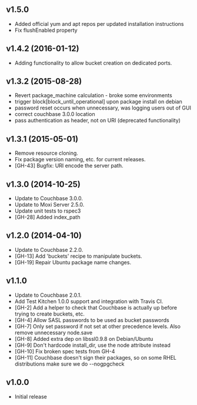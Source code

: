 ## v1.5.0

- Added official yum and apt repos per updated installation instructions
- Fix flushEnabled property

## v1.4.2 (2016-01-12)

- Adding functionality to allow bucket creation on dedicated ports.

## v1.3.2 (2015-08-28)

- Revert package_machine calculation - broke some environments
- trigger block[block_until_operational] upon package install on debian
- password reset occurs when unnecessary, was logging users out of GUI
- correct couchbase 3.0.0 location
- pass authentication as header, not on URI (deprecated functionality)

## v1.3.1 (2015-05-01)

- Remove resource cloning.
- Fix package version naming, etc. for current releases.
- [GH-43] Bugfix: URI encode the server path. 

## v1.3.0 (2014-10-25)

- Update to Couchbase 3.0.0.
- Update to Moxi Server 2.5.0.
- Update unit tests to rspec3
- [GH-28] Added index_path

## v1.2.0 (2014-04-10)

- Update to Couchbase 2.2.0.
- [GH-13] Add 'buckets' recipe to manipulate buckets.
- [GH-19] Repair Ubuntu package name changes.

## v1.1.0

- Update to Couchbase 2.0.1.
- Add Test Kitchen 1.0.0 support and integration with Travis CI.
- [GH-2] Add a helper to check that Couchbase is actually up before trying to create buckets, etc.
- [GH-4] Allow SASL passwords to be used as bucket passwords
- [GH-7] Only set password if not set at other precedence levels. Also remove unnecessary node.save
- [GH-8] Added extra dep on libssl0.9.8 on Debian/Ubuntu
- [GH-9] Don't hardcode install_dir, use the node attribute instead
- [GH-10] Fix broken spec tests from GH-4
- [GH-11] Couchbase doesn't sign their packages, so on some RHEL distributions make sure we do --nogpgcheck

## v1.0.0

- Initial release
